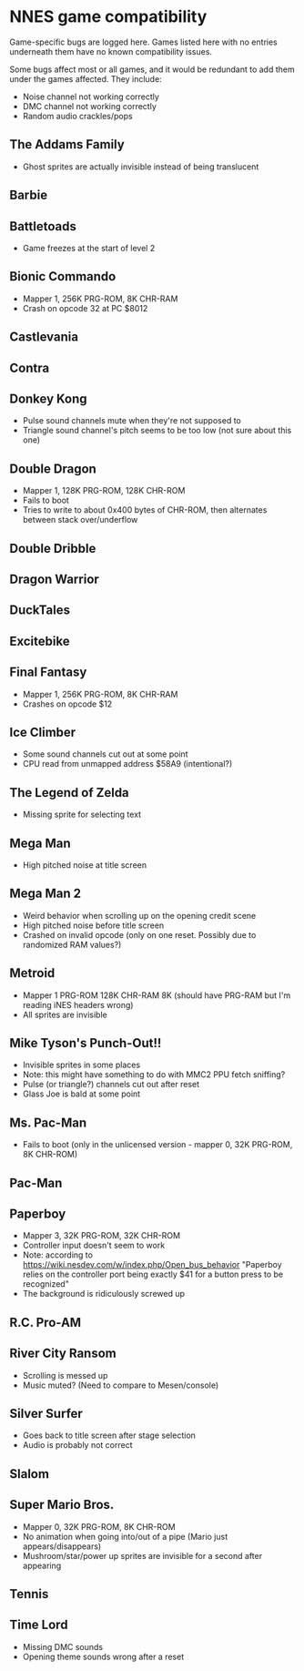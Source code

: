 # NNES game compatibility
Game-specific bugs are logged here.
Games listed here with no entries underneath them have no known compatibility issues.

Some bugs affect most or all games, and it would be redundant to add them under the games affected. They include:
* Noise channel not working correctly
* DMC channel not working correctly
* Random audio crackles/pops

## The Addams Family
* Ghost sprites are actually invisible instead of being translucent

## Barbie

## Battletoads
* Game freezes at the start of level 2

## Bionic Commando
* Mapper 1, 256K PRG-ROM, 8K CHR-RAM
* Crash on opcode 32 at PC $8012

## Castlevania

## Contra

## Donkey Kong
* Pulse sound channels mute when they're not supposed to
* Triangle sound channel's pitch seems to be too low (not sure about this one)

## Double Dragon
* Mapper 1, 128K PRG-ROM, 128K CHR-ROM
* Fails to boot
* Tries to write to about 0x400 bytes of CHR-ROM, then alternates between stack over/underflow

## Double Dribble

## Dragon Warrior

## DuckTales

## Excitebike

## Final Fantasy
* Mapper 1, 256K PRG-ROM, 8K CHR-RAM
* Crashes on opcode $12

## Ice Climber
* Some sound channels cut out at some point
* CPU read from unmapped address $58A9 (intentional?)

## The Legend of Zelda
* Missing sprite for selecting text

## Mega Man
* High pitched noise at title screen

## Mega Man 2
* Weird behavior when scrolling up on the opening credit scene
* High pitched noise before title screen
* Crashed on invalid opcode (only on one reset. Possibly due to randomized RAM values?)

## Metroid
* Mapper 1 PRG-ROM 128K CHR-RAM 8K (should have PRG-RAM but I'm reading iNES headers wrong)
* All sprites are invisible

## Mike Tyson's Punch-Out!!
* Invisible sprites in some places
* Note: this might have something to do with MMC2 PPU fetch sniffing?
* Pulse (or triangle?) channels cut out after reset
* Glass Joe is bald at some point

## Ms. Pac-Man
* Fails to boot (only in the unlicensed version - mapper 0, 32K PRG-ROM, 8K CHR-ROM)

## Pac-Man

## Paperboy
* Mapper 3, 32K PRG-ROM, 32K CHR-ROM
* Controller input doesn't seem to work
* Note: according to https://wiki.nesdev.com/w/index.php/Open_bus_behavior "Paperboy relies on the controller port being exactly $41 for a button press to be recognized"
* The background is ridiculously screwed up

## R.C. Pro-AM

## River City Ransom
* Scrolling is messed up
* Music muted? (Need to compare to Mesen/console)

## Silver Surfer
* Goes back to title screen after stage selection
* Audio is probably not correct

## Slalom

## Super Mario Bros.
* Mapper 0, 32K PRG-ROM, 8K CHR-ROM
* No animation when going into/out of a pipe (Mario just appears/disappears)
* Mushroom/star/power up sprites are invisible for a second after appearing

## Tennis

## Time Lord
* Missing DMC sounds
* Opening theme sounds wrong after a reset